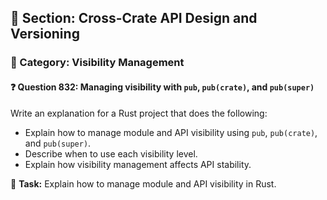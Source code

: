 ## 📘 Section: Cross-Crate API Design and Versioning  
### 🔹 Category: Visibility Management  
#### ❓ Question 832: Managing visibility with `pub`, `pub(crate)`, and `pub(super)`

Write an explanation for a Rust project that does the following:

- Explain how to manage module and API visibility using `pub`, `pub(crate)`, and `pub(super)`.
- Describe when to use each visibility level.
- Explain how visibility management affects API stability.

🔧 **Task:** Explain how to manage module and API visibility in Rust.
